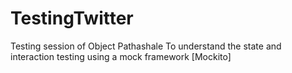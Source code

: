 # TestingTwitter
Testing session of Object Pathashale
To understand the state and interaction testing using a mock framework [Mockito]
